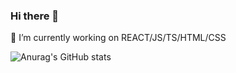 ### Hi there 👋

🔭 I’m currently working on
REACT/JS/TS/HTML/CSS


![Anurag's GitHub stats](https://github-readme-stats.vercel.app/api?username=anthonyruv&show_icons=true&theme=radical)

